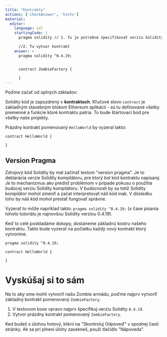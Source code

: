 ```yaml
---
title: "Kontrakty"
actions: ['checkAnswer', 'hints']
material: 
  editor:
    language: sol
    startingCode: |
      pragma solidity // 1. Tu je potrebné špecifikovať verziu Solidity

      //2. Tu vytvor kontrakt
    answer: > 
      pragma solidity ^0.4.19;


      contract ZombieFactory {

      }
---
```


Poďme začať od úplných základov:

Solidity kód je zapuzdrený v **kontraktoch**. Kľučové slovo `contract` je zakladným stavebným blokom Ethereum aplikácii - sú tu definované všetky premenné a funkcie ktoré kontraktu patria. To bude štartovací bod pre všetky naše projekty.

Prázdny kontrakt pomenovaný `HelloWorld` by vyzeral takto:

```
contract HelloWorld {

}
```

## Version Pragma

Zdrojový kód Solidity by mal začínať textom "version pragma". Je to deklarácia verzie Solidity kompilátoru, pre ktorý bol kód kontraktu napísaný. Je to mechanizmus ako predísť problémom v prípade pokusu o použitia budúcej verziu Solidity kompilátoru. V budúcnosti by sa totiž Solidity kompilátor mohol zmeniť a začat interpretovať náš kód inak. V dôsledku toho by náš kód mohol prestať fungovať správne.  

Vyzerať to môže napríklad takto:  `pragma solidity ^0.4.19;` (v čase písania tohoto tutoriálu je najnovšou Solidity verziou 0.4.19). 

Keď to celé poskladáme dokopy, dostaneme základnú kostru našeho kontraktu. Takto bude vyzerať na počiatku každý nový kontrakt ktorý vytvoríme. 

```
pragma solidity ^0.4.19;

contract HelloWorld {

}
```

# Vyskúšaj si to sám

Na to aby sme mohli vytvoriť našu Zombie armádu, poďme najprv vytvoriť základný kontrakt pomenovaný `ZombieFactory`.

1. V textovom boxe vpravo najprv špecifikuj verziu Solidity `0.4.19`.
2. Vytvor prázdny kontrakt pomenovaný `ZombieFactory`.

Ked budeš s úlohou hotový, klikni na "Skontroluj Odpoveď" v spodnej časti stránky. Ak sa pri plnení úlohy zasekneš, použi tlačidlo "Nápoveda".
